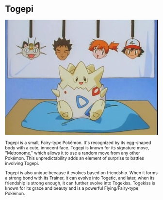 # Togepi

![Togepi](Togepi.jpg)


Togepi is a small, Fairy-type Pokémon. It's recognized by its egg-shaped body with a cute, innocent face. Togepi is known for its signature move, "Metronome," which allows it to use a random move from any other Pokémon. This unpredictability adds an element of surprise to battles involving Togepi.

Togepi is also unique because it evolves based on friendship. When it forms a strong bond with its Trainer, it can evolve into Togetic, and later, when its friendship is strong enough, it can further evolve into Togekiss. Togekiss is known for its grace and beauty and is a powerful Flying/Fairy-type Pokémon.
